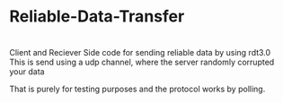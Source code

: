 # Reliable-Data-Transfer
# 

Client and Reciever Side code for sending reliable data by using rdt3.0 <br/>
This is send using a udp channel, where the server randomly corrupted your data <br/>

That is purely for testing purposes and the protocol works by polling. 

